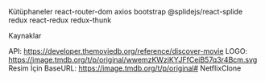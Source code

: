 
Kütüphaneler
react-router-dom
axios
bootstrap
@splidejs/react-splide
redux
react-redux
redux-thunk



Kaynaklar



API:  https://developer.themoviedb.org/reference/discover-movie
LOGO: https://image.tmdb.org/t/p/original/wwemzKWzjKYJFfCeiB57q3r4Bcm.svg
Resim İçin BaseURL: https://image.tmdb.org/t/p/original# NetflixClone
